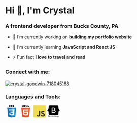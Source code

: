<h1>Hi 👋, I'm Crystal</h1>
<h3>A frontend developer from Bucks County, PA</h3>

- 🔭 I’m currently working on **building my portfolio website**

- 🌱 I’m currently learning **JavaScript and React JS**

- ⚡ Fun fact **I love to travel and read**

<h3 align="left">Connect with me:</h3>
<p align="left">
<a href="https://linkedin.com/in/crystal-goodwin-718045188" target="blank"><img align="center" src="https://raw.githubusercontent.com/rahuldkjain/github-profile-readme-generator/master/src/images/icons/Social/linked-in-alt.svg" alt="crystal-goodwin-718045188" height="30" width="40" /></a>
</p>

<h3 align="left">Languages and Tools:</h3>
<p align="left"> <img src="https://raw.githubusercontent.com/devicons/devicon/master/icons/css3/css3-original-wordmark.svg" alt="css3" width="40" height="40"/> <img src="https://raw.githubusercontent.com/devicons/devicon/master/icons/html5/html5-original-wordmark.svg" alt="html5" width="40" height="40"/> <img src="https://raw.githubusercontent.com/devicons/devicon/master/icons/javascript/javascript-original.svg" alt="javascript" width="40" height="40"/> <a href="https://getbootstrap.com" target="_blank" rel="noreferrer"> <img src="https://raw.githubusercontent.com/devicons/devicon/master/icons/bootstrap/bootstrap-plain-wordmark.svg" alt="bootstrap" width="40" height="40"/> </a> </p>
